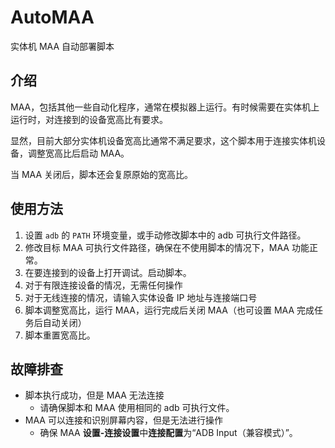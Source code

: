 # AutoMAA

实体机 MAA 自动部署脚本

## 介绍

MAA，包括其他一些自动化程序，通常在模拟器上运行。有时候需要在实体机上运行时，对连接到的设备宽高比有要求。

显然，目前大部分实体机设备宽高比通常不满足要求，这个脚本用于连接实体机设备，调整宽高比后启动 MAA。

当 MAA 关闭后，脚本还会复原原始的宽高比。

## 使用方法

1. 设置 `adb` 的 `PATH` 环境变量，或手动修改脚本中的 adb 可执行文件路径。
2. 修改目标 MAA 可执行文件路径，确保在不使用脚本的情况下，MAA 功能正常。
3. 在要连接到的设备上打开调试。启动脚本。
  1. 对于有限连接设备的情况，无需任何操作
  2. 对于无线连接的情况，请输入实体设备 IP 地址与连接端口号
4. 脚本调整宽高比，运行 MAA，运行完成后关闭 MAA（也可设置 MAA 完成任务后自动关闭）
5. 脚本重置宽高比。

## 故障排查

- 脚本执行成功，但是 MAA 无法连接
  - 请确保脚本和 MAA 使用相同的 adb 可执行文件。
- MAA 可以连接和识别屏幕内容，但是无法进行操作
  - 确保 MAA **设置-连接设置**中**连接配置**为“ADB Input（兼容模式）”。
